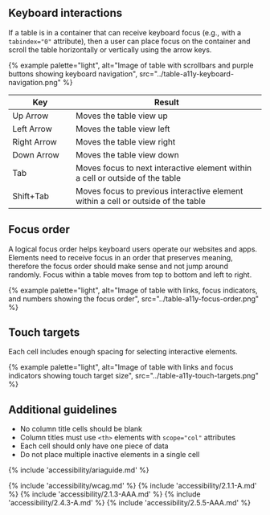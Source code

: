## Keyboard interactions

If a table is in a container that can receive keyboard focus (e.g., with a `tabindex="0"` attribute), then a user can place focus on the container and scroll the table horizontally or vertically using the arrow keys.

{% example palette="light",
           alt="Image of table with scrollbars and purple buttons showing keyboard navigation",
           src="../table-a11y-keyboard-navigation.png" %}

<rh-table>
  <table>
    <colgroup>
        <col style="width: 25%">
        <col />
    </colgroup>
    <thead>
      <tr>
        <th data-label="Key" scope="col">Key</th>
        <th data-label="Result" scope="col">Result</th>
      </tr>
    </thead>
    <tbody>
        <tr>
            <td data-label="Key">Up Arrow</td>
            <td data-label="Result">Moves the table view up</td>
        </tr>
        <tr>
            <td data-label="Key">Left Arrow</td>
            <td data-label="Result">Moves the table view left</td>
        </tr>
        <tr>
            <td data-label="Key">Right Arrow</td>
            <td data-label="Result">Moves the table view right</td>
        </tr>
        <tr>
            <td data-label="Key">Down Arrow</td>
            <td data-label="Result">Moves the table view down</td>
        </tr>
        <tr>
            <td data-label="Key">Tab</td>
            <td data-label="Result">Moves focus to next interactive element within a cell or outside of the table</td>
        </tr>
        <tr>
            <td data-label="Key">Shift+Tab</td>
            <td data-label="Result">Moves focus to previous interactive element within a cell or outside of the table</td>
        </tr>
    </tbody>
  </table>
</rh-table>
    
<!-- | Key {style="width: 25%" } | Result                                                                            |
| ------------------------- | --------------------------------------------------------------------------------- |
| Up Arrow                  | Moves the table view up                                                           |
| Left Arrow                | Moves the table view left                                                         |
| Right Arrow               | Moves the table view right                                                        |
| Down Arrow                | Moves the table view down                                                         |
| Tab                       | Moves focus to next interactive element within a cell or outside of the table     |
| Shift+Tab                 | Moves focus to previous interactive element within a cell or outside of the table | -->

## Focus order

A logical focus order helps keyboard users operate our websites and apps. Elements need to receive focus in an order that preserves meaning, therefore the focus order should make sense and not jump around randomly. Focus within a table moves from top to bottom and left to right.

{% example palette="light",
           alt="Image of table with links, focus indicators, and numbers showing the focus order",
           src="../table-a11y-focus-order.png" %}

## Touch targets

Each cell includes enough spacing for selecting interactive elements.

{% example palette="light",
           alt="Image of table with links and focus indicators showing touch target size",
           src="../table-a11y-touch-targets.png" %}

## Additional guidelines

- No column title cells should be blank
- Column titles must use `<th>` elements with `scope="col"` attributes
- Each cell should only have one piece of data
- Do not place multiple inactive elements in a single cell

{% include 'accessibility/ariaguide.md' %}

{% include 'accessibility/wcag.md' %}
{% include 'accessibility/2.1.1-A.md' %}
{% include 'accessibility/2.1.3-AAA.md' %}
{% include 'accessibility/2.4.3-A.md' %}
{% include 'accessibility/2.5.5-AAA.md' %}